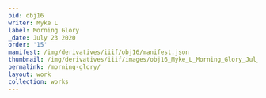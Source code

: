 ```yaml
---
pid: obj16
writer: Myke L
label: Morning Glory
_date: July 23 2020
order: '15'
manifest: /img/derivatives/iiif/obj16/manifest.json
thumbnail: /img/derivatives/iiif/images/obj16_Myke_L_Morning_Glory_Jul_18/full/250,/0/default.jpg
permalink: /morning-glory/
layout: work
collection: works
---
```

